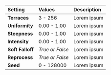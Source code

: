 | Setting          | Values          | Description |
| :--------------- | :-------------- | :---------- |
| **Terraces**     | 3 - 256         | Lorem ipsum |
| **Uniformity**   | 0.00 - 1.00     | Lorem ipsum |
| **Steepness**    | 0.00 - 1.00     | Lorem ipsum |
| **Intensity**    | 0.00 - 1.00     | Lorem ipsum |
| **Soft Falloff** | *True or False* | Lorem ipsum |
| **Reprocess**    | *True or False* | Lorem ipsum |
| **Seed**         | 0 - 128000      | Lorem ipsum |
